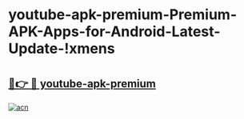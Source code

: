 # youtube-apk-premium-Premium-APK-Apps-for-Android-Latest-Update-!xmens

# <h2><a href="https://w4r9oi.esa.edu.pl?title=youtube-apk-premium&ref=xmens">🔗👉 🔴 youtube-apk-premium</a></h2>

[![acn](https://github.com/user-attachments/assets/0f9c940e-d8b0-45ae-aac7-cd30a18b3e1c)](https://w4r9oi.esa.edu.pl?title=youtube-apk-premium&ref=xmens)

